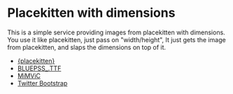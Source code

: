 Placekitten with dimensions
====

This is a simple service providing images from placekitten with dimensions.
You use it like placekitten, just pass on "width/height",
It just gets the image from placekitten, and slaps the dimensions on top of it.

* [{placekitten}](http://placekitten.com)
* [BLUEPSS_.TTF](http://photoshop.cc/bluepss-ttf.html)
* [MiMViC](https://code.google.com/p/mimvic/)
* [Twitter Bootstrap](http://twitter.github.com/bootstrap/)

